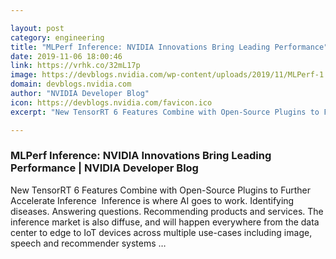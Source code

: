 ```yaml
---

layout: post
category: engineering
title: "MLPerf Inference: NVIDIA Innovations Bring Leading Performance"
date: 2019-11-06 18:00:46
link: https://vrhk.co/32mL17p
image: https://devblogs.nvidia.com/wp-content/uploads/2019/11/MLPerf-1.png
domain: devblogs.nvidia.com
author: "NVIDIA Developer Blog"
icon: https://devblogs.nvidia.com/favicon.ico
excerpt: "New TensorRT 6 Features Combine with Open-Source Plugins to Further Accelerate Inference  Inference is where AI goes to work. Identifying diseases. Answering questions. Recommending products and services. The inference market is also diffuse, and will happen everywhere from the data center to edge to IoT devices across multiple use-cases including image, speech and recommender systems …"

---
```


### MLPerf Inference: NVIDIA Innovations Bring Leading Performance | NVIDIA Developer Blog

New TensorRT 6 Features Combine with Open-Source Plugins to Further Accelerate Inference  Inference is where AI goes to work. Identifying diseases. Answering questions. Recommending products and services. The inference market is also diffuse, and will happen everywhere from the data center to edge to IoT devices across multiple use-cases including image, speech and recommender systems …